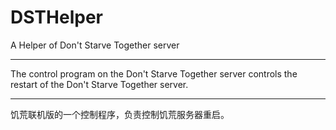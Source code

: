 # DSTHelper

A Helper of Don't Starve Together server

---

The control program on the Don't Starve Together server controls the restart of the Don't Starve Together server.

---

饥荒联机版的一个控制程序，负责控制饥荒服务器重启。